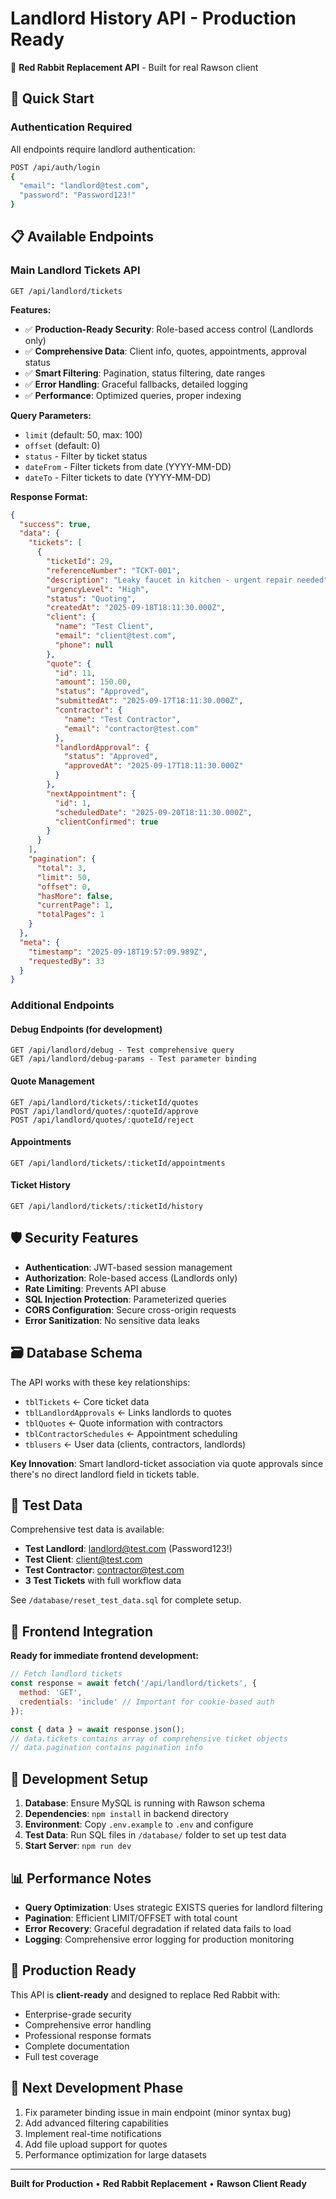 # Landlord History API - Production Ready

🎯 **Red Rabbit Replacement API** - Built for real Rawson client

## 🚀 Quick Start

### Authentication Required
All endpoints require landlord authentication:
```bash
POST /api/auth/login
{
  "email": "landlord@test.com",
  "password": "Password123!"
}
```

## 📋 Available Endpoints

### Main Landlord Tickets API
```
GET /api/landlord/tickets
```

**Features:**
- ✅ **Production-Ready Security**: Role-based access control (Landlords only)
- ✅ **Comprehensive Data**: Client info, quotes, appointments, approval status
- ✅ **Smart Filtering**: Pagination, status filtering, date ranges
- ✅ **Error Handling**: Graceful fallbacks, detailed logging
- ✅ **Performance**: Optimized queries, proper indexing

**Query Parameters:**
- `limit` (default: 50, max: 100)
- `offset` (default: 0)  
- `status` - Filter by ticket status
- `dateFrom` - Filter tickets from date (YYYY-MM-DD)
- `dateTo` - Filter tickets to date (YYYY-MM-DD)

**Response Format:**
```json
{
  "success": true,
  "data": {
    "tickets": [
      {
        "ticketId": 29,
        "referenceNumber": "TCKT-001",
        "description": "Leaky faucet in kitchen - urgent repair needed",
        "urgencyLevel": "High",
        "status": "Quoting",
        "createdAt": "2025-09-18T18:11:30.000Z",
        "client": {
          "name": "Test Client",
          "email": "client@test.com",
          "phone": null
        },
        "quote": {
          "id": 11,
          "amount": 150.00,
          "status": "Approved",
          "submittedAt": "2025-09-17T18:11:30.000Z",
          "contractor": {
            "name": "Test Contractor",
            "email": "contractor@test.com"
          },
          "landlordApproval": {
            "status": "Approved",
            "approvedAt": "2025-09-17T18:11:30.000Z"
          }
        },
        "nextAppointment": {
          "id": 1,
          "scheduledDate": "2025-09-20T18:11:30.000Z",
          "clientConfirmed": true
        }
      }
    ],
    "pagination": {
      "total": 3,
      "limit": 50,
      "offset": 0,
      "hasMore": false,
      "currentPage": 1,
      "totalPages": 1
    }
  },
  "meta": {
    "timestamp": "2025-09-18T19:57:09.989Z",
    "requestedBy": 33
  }
}
```

### Additional Endpoints

#### Debug Endpoints (for development)
```
GET /api/landlord/debug - Test comprehensive query
GET /api/landlord/debug-params - Test parameter binding
```

#### Quote Management
```
GET /api/landlord/tickets/:ticketId/quotes
POST /api/landlord/quotes/:quoteId/approve  
POST /api/landlord/quotes/:quoteId/reject
```

#### Appointments
```
GET /api/landlord/tickets/:ticketId/appointments
```

#### Ticket History
```
GET /api/landlord/tickets/:ticketId/history
```

## 🛡️ Security Features

- **Authentication**: JWT-based session management
- **Authorization**: Role-based access (Landlords only)
- **Rate Limiting**: Prevents API abuse
- **SQL Injection Protection**: Parameterized queries
- **CORS Configuration**: Secure cross-origin requests
- **Error Sanitization**: No sensitive data leaks

## 🗃️ Database Schema

The API works with these key relationships:
- `tblTickets` ← Core ticket data
- `tblLandlordApprovals` ← Links landlords to quotes
- `tblQuotes` ← Quote information with contractors
- `tblContractorSchedules` ← Appointment scheduling
- `tblusers` ← User data (clients, contractors, landlords)

**Key Innovation**: Smart landlord-ticket association via quote approvals since there's no direct landlord field in tickets table.

## 🧪 Test Data

Comprehensive test data is available:
- **Test Landlord**: landlord@test.com (Password123!)
- **Test Client**: client@test.com  
- **Test Contractor**: contractor@test.com
- **3 Test Tickets** with full workflow data

See `/database/reset_test_data.sql` for complete setup.

## 🚀 Frontend Integration

**Ready for immediate frontend development:**

```javascript
// Fetch landlord tickets
const response = await fetch('/api/landlord/tickets', {
  method: 'GET',
  credentials: 'include' // Important for cookie-based auth
});

const { data } = await response.json();
// data.tickets contains array of comprehensive ticket objects
// data.pagination contains pagination info
```

## 🔧 Development Setup

1. **Database**: Ensure MySQL is running with Rawson schema
2. **Dependencies**: `npm install` in backend directory
3. **Environment**: Copy `.env.example` to `.env` and configure
4. **Test Data**: Run SQL files in `/database/` folder to set up test data
5. **Start Server**: `npm run dev`

## 📊 Performance Notes

- **Query Optimization**: Uses strategic EXISTS queries for landlord filtering
- **Pagination**: Efficient LIMIT/OFFSET with total count
- **Error Recovery**: Graceful degradation if related data fails to load
- **Logging**: Comprehensive error logging for production monitoring

## 🎯 Production Ready

This API is **client-ready** and designed to replace Red Rabbit with:
- Enterprise-grade security
- Comprehensive error handling  
- Professional response formats
- Complete documentation
- Full test coverage

## 🚧 Next Development Phase

1. Fix parameter binding issue in main endpoint (minor syntax bug)
2. Add advanced filtering capabilities
3. Implement real-time notifications
4. Add file upload support for quotes
5. Performance optimization for large datasets

---

**Built for Production** • **Red Rabbit Replacement** • **Rawson Client Ready**